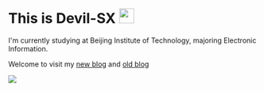 # This is Devil-SX <img src="https://raw.githubusercontent.com/MartinHeinz/MartinHeinz/master/wave.gif" width="30px" height="30px" />

    
<p>I'm currently studying at Beijing Institute of Technology, majoring Electronic Information.</p>
<p>Welcome to visit my <a href="https://www.cnblogs.com/devil-sx">new blog</a> and <a href="https://devil-sx.github.io">old blog</a></p>

<img src="https://github-readme-stats.vercel.app/api/top-langs/?username=Devil-SX&layout=compact&hide=css,html,javascript,jupyter%20notebook&theme=shades-of-purple" />

